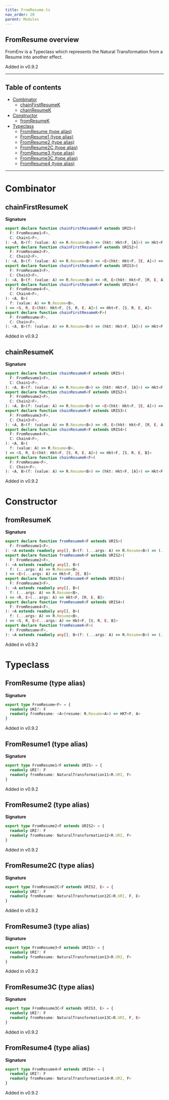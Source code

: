 ```yaml
---
title: FromResume.ts
nav_order: 20
parent: Modules
---
```


## FromResume overview

FromEnv is a Typeclass which represents the Natural Transformation from a Resume into another
effect.

Added in v0.9.2

---

<h2 class="text-delta">Table of contents</h2>

- [Combinator](#combinator)
  - [chainFirstResumeK](#chainfirstresumek)
  - [chainResumeK](#chainresumek)
- [Constructor](#constructor)
  - [fromResumeK](#fromresumek)
- [Typeclass](#typeclass)
  - [FromResume (type alias)](#fromresume-type-alias)
  - [FromResume1 (type alias)](#fromresume1-type-alias)
  - [FromResume2 (type alias)](#fromresume2-type-alias)
  - [FromResume2C (type alias)](#fromresume2c-type-alias)
  - [FromResume3 (type alias)](#fromresume3-type-alias)
  - [FromResume3C (type alias)](#fromresume3c-type-alias)
  - [FromResume4 (type alias)](#fromresume4-type-alias)

---

# Combinator

## chainFirstResumeK

**Signature**

```ts
export declare function chainFirstResumeK<F extends URIS>(
  F: FromResume1<F>,
  C: Chain1<F>,
): <A, B>(f: (value: A) => R.Resume<B>) => (hkt: Hkt<F, [A]>) => Hkt<F, [A]>
export declare function chainFirstResumeK<F extends URIS2>(
  F: FromResume2<F>,
  C: Chain2<F>,
): <A, B>(f: (value: A) => R.Resume<B>) => <E>(hkt: Hkt<F, [E, A]>) => Hkt<F, [E, A]>
export declare function chainFirstResumeK<F extends URIS3>(
  F: FromResume3<F>,
  C: Chain3<F>,
): <A, B>(f: (value: A) => R.Resume<B>) => <R, E>(hkt: Hkt<F, [R, E, A]>) => Hkt<F, [R, E, A]>
export declare function chainFirstResumeK<F extends URIS4>(
  F: FromResume4<F>,
  C: Chain4<F>,
): <A, B>(
  f: (value: A) => R.Resume<B>,
) => <S, R, E>(hkt: Hkt<F, [S, R, E, A]>) => Hkt<F, [S, R, E, A]>
export declare function chainFirstResumeK<F>(
  F: FromResume<F>,
  C: Chain<F>,
): <A, B>(f: (value: A) => R.Resume<B>) => (hkt: Hkt<F, [A]>) => Hkt<F, [A]>
```

Added in v0.9.2

## chainResumeK

**Signature**

```ts
export declare function chainResumeK<F extends URIS>(
  F: FromResume1<F>,
  C: Chain1<F>,
): <A, B>(f: (value: A) => R.Resume<B>) => (hkt: Hkt<F, [A]>) => Hkt<F, [B]>
export declare function chainResumeK<F extends URIS2>(
  F: FromResume2<F>,
  C: Chain2<F>,
): <A, B>(f: (value: A) => R.Resume<B>) => <E>(hkt: Hkt<F, [E, A]>) => Hkt<F, [E, B]>
export declare function chainResumeK<F extends URIS3>(
  F: FromResume3<F>,
  C: Chain3<F>,
): <A, B>(f: (value: A) => R.Resume<B>) => <R, E>(hkt: Hkt<F, [R, E, A]>) => Hkt<F, [R, E, B]>
export declare function chainResumeK<F extends URIS4>(
  F: FromResume4<F>,
  C: Chain4<F>,
): <A, B>(
  f: (value: A) => R.Resume<B>,
) => <S, R, E>(hkt: Hkt<F, [S, R, E, A]>) => Hkt<F, [S, R, E, B]>
export declare function chainResumeK<F>(
  F: FromResume<F>,
  C: Chain<F>,
): <A, B>(f: (value: A) => R.Resume<B>) => (hkt: Hkt<F, [A]>) => Hkt<F, [B]>
```

Added in v0.9.2

# Constructor

## fromResumeK

**Signature**

```ts
export declare function fromResumeK<F extends URIS>(
  F: FromResume1<F>,
): <A extends readonly any[], B>(f: (...args: A) => R.Resume<B>) => (...args: A) => Hkt<F, [B]>
export declare function fromResumeK<F extends URIS2>(
  F: FromResume2<F>,
): <A extends readonly any[], B>(
  f: (...args: A) => R.Resume<B>,
) => <E>(...args: A) => Hkt<F, [E, B]>
export declare function fromResumeK<F extends URIS3>(
  F: FromResume3<F>,
): <A extends readonly any[], B>(
  f: (...args: A) => R.Resume<B>,
) => <R, E>(...args: A) => Hkt<F, [R, E, B]>
export declare function fromResumeK<F extends URIS4>(
  F: FromResume4<F>,
): <A extends readonly any[], B>(
  f: (...args: A) => R.Resume<B>,
) => <S, R, E>(...args: A) => Hkt<F, [S, R, E, B]>
export declare function fromResumeK<F>(
  F: FromResume<F>,
): <A extends readonly any[], B>(f: (...args: A) => R.Resume<B>) => (...args: A) => Hkt<F, [B]>
```

Added in v0.9.2

# Typeclass

## FromResume (type alias)

**Signature**

```ts
export type FromResume<F> = {
  readonly URI?: F
  readonly fromResume: <A>(resume: R.Resume<A>) => HKT<F, A>
}
```

Added in v0.9.2

## FromResume1 (type alias)

**Signature**

```ts
export type FromResume1<F extends URIS> = {
  readonly URI?: F
  readonly fromResume: NaturalTransformation11<R.URI, F>
}
```

Added in v0.9.2

## FromResume2 (type alias)

**Signature**

```ts
export type FromResume2<F extends URIS2> = {
  readonly URI?: F
  readonly fromResume: NaturalTransformation12<R.URI, F>
}
```

Added in v0.9.2

## FromResume2C (type alias)

**Signature**

```ts
export type FromResume2C<F extends URIS2, E> = {
  readonly URI?: F
  readonly fromResume: NaturalTransformation12C<R.URI, F, E>
}
```

Added in v0.9.2

## FromResume3 (type alias)

**Signature**

```ts
export type FromResume3<F extends URIS3> = {
  readonly URI?: F
  readonly fromResume: NaturalTransformation13<R.URI, F>
}
```

Added in v0.9.2

## FromResume3C (type alias)

**Signature**

```ts
export type FromResume3C<F extends URIS3, E> = {
  readonly URI?: F
  readonly fromResume: NaturalTransformation13C<R.URI, F, E>
}
```

Added in v0.9.2

## FromResume4 (type alias)

**Signature**

```ts
export type FromResume4<F extends URIS4> = {
  readonly URI?: F
  readonly fromResume: NaturalTransformation14<R.URI, F>
}
```

Added in v0.9.2
